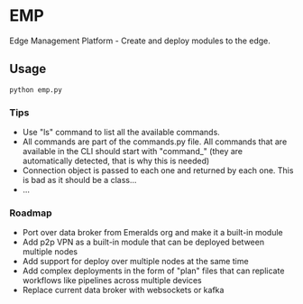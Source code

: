 # EMP

Edge Management Platform - Create and deploy modules to the edge.

## Usage

```Shell
python emp.py
```

### Tips
- Use "ls" command to list all the available commands.
- All commands are part of the commands.py file. All commands that are available in the CLI should start with "command_" (they are automatically detected, that is why this is needed)
- Connection object is passed to each one and returned by each one. This is bad as it should be a class...
- ...

### Roadmap

- Port over data broker from Emeralds org and make it a built-in module
- Add p2p VPN as a built-in module that can be deployed between multiple nodes
- Add support for deploy over multiple nodes at the same time
- Add complex deployments in the form of "plan" files that can replicate workflows like pipelines across multiple devices
- Replace current data broker with websockets or kafka
